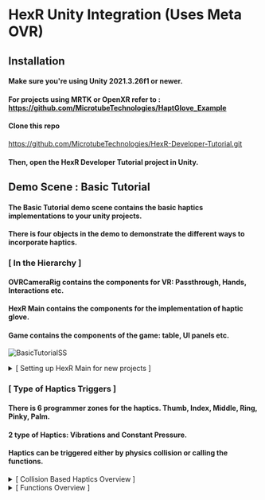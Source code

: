 # HexR Unity Integration (Uses Meta OVR)

## Installation

#### Make sure you're using Unity 2021.3.26f1 or newer.
#### For projects using MRTK or OpenXR refer to : https://github.com/MicrotubeTechnologies/HaptGlove_Example
#### Clone this repo 
https://github.com/MicrotubeTechnologies/HexR-Developer-Tutorial.git
#### Then, open the HexR Developer Tutorial project in Unity.

## **Demo Scene : Basic Tutorial**

#### The **Basic Tutorial** demo scene contains the basic haptics implementations to your unity projects. 
#### There is four objects in the demo to demonstrate the different ways to incorporate haptics.

### [  In the Hierarchy  ]
#### OVRCameraRig contains the components for VR: Passthrough, Hands, Interactions etc.
#### HexR Main contains the components for the implementation of haptic glove.
#### Game contains the components of the game: table, UI panels etc.
![BasicTutorialSS](https://github.com/user-attachments/assets/e2594913-a6b9-4181-9989-22fc88832ea0)

<details>
<summary> [  Setting up HexR Main for new projects  ] </summary>

#### HexR related assets is located in Plugin folder and HexRAssets folder, copy both folder to new project.  
#### The HexR Main prefab can be found in Assets/HexRAssets/MainPrefab but requires setting up after dragging to hierarchy.
#### Left/Right Hand Physics contains the main script for mapping the HexR hand to Meta Hand and Pressure Tracker Main which contains the functions for triggering Haptics.
#### Drag the left HandGrabInteractor and HandPokeInteractor to the left Pressure Tracker Main and repeat for the right side.
#### Drag the Meta Hand Root to Physics Hand Tracking.
![RightHandSS](https://github.com/user-attachments/assets/c3157e73-38a3-4ba5-9f67-3eff2c1a5bdd)

</details>
  
### [  Type of Haptics Triggers  ]
#### There is 6 programmer zones for the haptics. Thumb, Index, Middle, Ring, Pinky, Palm.
#### 2 type of Haptics: Vibrations and Constant Pressure.
#### Haptics can be triggered either by physics collision or calling the functions.
<details>

<summary> [  Collision Based Haptics Overview  ]</summary>  

#### To allow a gameobject to trigger haptics from collision, add a collider to the gameobject and set it to "is trigger" and attach the script "Meta Hap Material" to the same gameobject.
#### To allow a gameobject to trigger vibration from collision, add a collider to the gameobject and set it to "is trigger" and attach the script "Meta Hap Vibrations" to the same gameobject.
![SS](https://github.com/user-attachments/assets/98a0f4d2-7499-46e5-b70d-af43f67c0834)


</details>

<details>
  
<summary> [  Functions Overview  ]</summary>  

#### Haptics Function can be found in the script "Pressure Tracker Main" in both the left and right hand.
### **1. To trigger single haptics :**
#### TriggerSingleHapticsIncrease(byte[] FingerTypeByte, int TargetPressure, bool ByPassHandInteractionCheck)
##### byte[] FingerTypeByte : new byte[] { a, b } | a = which zone, 0 = thumb, 1 = index, 2 = middle, 3 = ring, 4 = pinky, 5 = palm | b = air in or air out, 0 = in, 2 = out.
##### int TargetPressure : 0 to 60
##### ByPassHandInteractionCheck : True if not triggering from meta grab or poke interaction, and it will bypass the checks for which hand is interacting with the objects.

### **2. To trigger all haptics :**
#### TriggerAllHapticsIncrease(int TargetPressure)
##### int TargetPressure : 0 to 60

### **3. To trigger custom multiple haptics :**
#### TriggerCustomHapticsIncrease(byte[][] FingerTypeByte, int TargetPressure)
##### byte[][] FingerTypeByte : new byte[][] { new byte[] { a, b }, new byte[] { a, b },... }; ( any combination of the above single zone haptics )
##### a = which zone, 0 = thumb, 1 = index, 2 = middle, 3 = ring, 4 = pinky, 5 = palm | b = air in or air out, 0 = in, 2 = out.
##### int TargetPressure : 0 to 60

### **4. To remove all haptics :**
#### RemoveAllHaptics()

#### Example : The torch using events to trigger the all haptics increase.
![SS](https://github.com/user-attachments/assets/c637044b-0ad2-4521-93cf-f5722378bab8)

</details>
